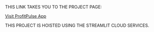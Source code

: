 THIS LINK TAKES YOU TO THE PROJECT PAGE:

  [Visit ProfitPulse App](https://profitpulse.streamlit.app/)


THIS PROJECT IS HOISTED USING THE STREAMLIT CLOUD SERVICES.
